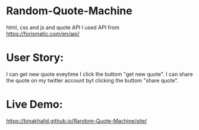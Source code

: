 # Random-Quote-Machine
html, css and js and quote API
I used API from https://forismatic.com/en/api/


# User Story:
I can get new quote eveytime I click the buttom "get new quote".
I can share the quote on my twitter account byt clicking the buttom "share quote".

# Live Demo:
https://binakhalid.github.io/Random-Quote-Machine/site/
